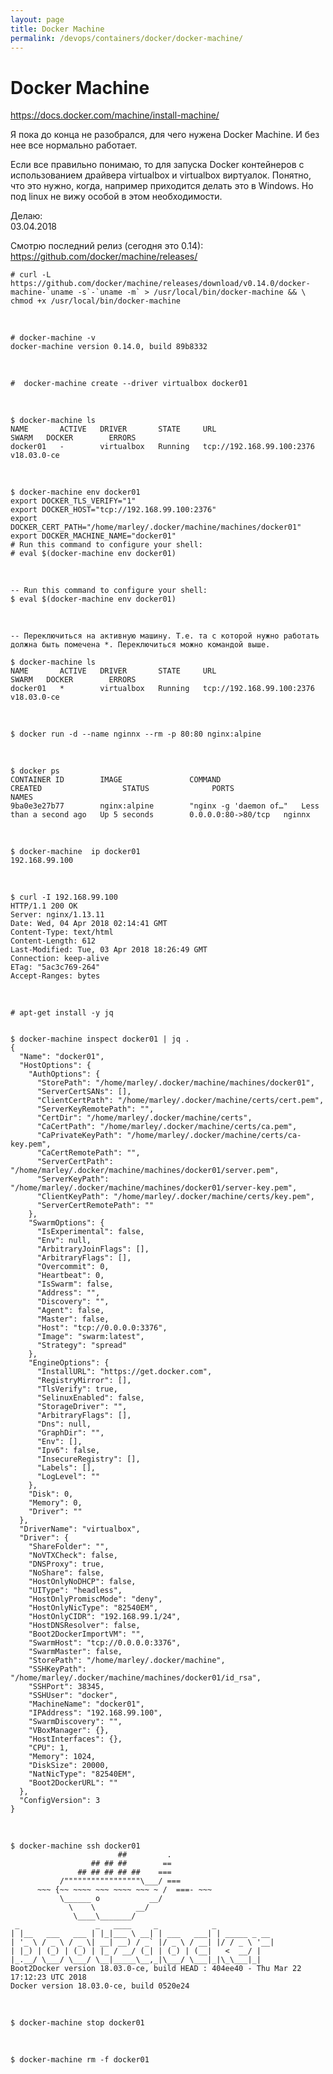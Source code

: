 ```yaml
---
layout: page
title: Docker Machine
permalink: /devops/containers/docker/docker-machine/
---
```


# Docker Machine

https://docs.docker.com/machine/install-machine/


Я пока до конца не разобрался, для чего нужена Docker Machine. И без нее все нормально работает.

Если все правильно понимаю, то для запуска Docker контейнеров с использованием драйвера virtualbox и virtualbox виртуалок. Понятно, что это нужно, когда, например приходится делать это в Windows. Но под linux не вижу особой в этом необходимости.


Делаю:  
03.04.2018

Смотрю последний релиз (сегодня это 0.14):
https://github.com/docker/machine/releases/


    # curl -L https://github.com/docker/machine/releases/download/v0.14.0/docker-machine-`uname -s`-`uname -m` > /usr/local/bin/docker-machine && \
    chmod +x /usr/local/bin/docker-machine


<br/>

    # docker-machine -v
    docker-machine version 0.14.0, build 89b8332


<br/>

    #  docker-machine create --driver virtualbox docker01

<br/>

    $ docker-machine ls
    NAME       ACTIVE   DRIVER       STATE     URL                         SWARM   DOCKER        ERRORS
    docker01   -        virtualbox   Running   tcp://192.168.99.100:2376           v18.03.0-ce   


<br/>

    $ docker-machine env docker01
    export DOCKER_TLS_VERIFY="1"
    export DOCKER_HOST="tcp://192.168.99.100:2376"
    export DOCKER_CERT_PATH="/home/marley/.docker/machine/machines/docker01"
    export DOCKER_MACHINE_NAME="docker01"
    # Run this command to configure your shell: 
    # eval $(docker-machine env docker01)



<br/>

    -- Run this command to configure your shell: 
    $ eval $(docker-machine env docker01)
    
<br/>

    -- Переключиться на активную машину. Т.е. та с которой нужно работать должна быть помечена *. Переключиться можно командой выше.
    
    $ docker-machine ls
    NAME       ACTIVE   DRIVER       STATE     URL                         SWARM   DOCKER        ERRORS
    docker01   *        virtualbox   Running   tcp://192.168.99.100:2376           v18.03.0-ce   


<br/>

    $ docker run -d --name nginnx --rm -p 80:80 nginx:alpine

<br/>

    $ docker ps
    CONTAINER ID        IMAGE               COMMAND                  CREATED                  STATUS              PORTS                NAMES
    9ba0e3e27b77        nginx:alpine        "nginx -g 'daemon of…"   Less than a second ago   Up 5 seconds        0.0.0.0:80->80/tcp   nginnx


<br/>

    $ docker-machine  ip docker01
    192.168.99.100

<br/>
    
    $ curl -I 192.168.99.100
    HTTP/1.1 200 OK
    Server: nginx/1.13.11
    Date: Wed, 04 Apr 2018 02:14:41 GMT
    Content-Type: text/html
    Content-Length: 612
    Last-Modified: Tue, 03 Apr 2018 18:26:49 GMT
    Connection: keep-alive
    ETag: "5ac3c769-264"
    Accept-Ranges: bytes

<br/>


    # apt-get install -y jq
    

    $ docker-machine inspect docker01 | jq .
    {
      "Name": "docker01",
      "HostOptions": {
        "AuthOptions": {
          "StorePath": "/home/marley/.docker/machine/machines/docker01",
          "ServerCertSANs": [],
          "ClientCertPath": "/home/marley/.docker/machine/certs/cert.pem",
          "ServerKeyRemotePath": "",
          "CertDir": "/home/marley/.docker/machine/certs",
          "CaCertPath": "/home/marley/.docker/machine/certs/ca.pem",
          "CaPrivateKeyPath": "/home/marley/.docker/machine/certs/ca-key.pem",
          "CaCertRemotePath": "",
          "ServerCertPath": "/home/marley/.docker/machine/machines/docker01/server.pem",
          "ServerKeyPath": "/home/marley/.docker/machine/machines/docker01/server-key.pem",
          "ClientKeyPath": "/home/marley/.docker/machine/certs/key.pem",
          "ServerCertRemotePath": ""
        },
        "SwarmOptions": {
          "IsExperimental": false,
          "Env": null,
          "ArbitraryJoinFlags": [],
          "ArbitraryFlags": [],
          "Overcommit": 0,
          "Heartbeat": 0,
          "IsSwarm": false,
          "Address": "",
          "Discovery": "",
          "Agent": false,
          "Master": false,
          "Host": "tcp://0.0.0.0:3376",
          "Image": "swarm:latest",
          "Strategy": "spread"
        },
        "EngineOptions": {
          "InstallURL": "https://get.docker.com",
          "RegistryMirror": [],
          "TlsVerify": true,
          "SelinuxEnabled": false,
          "StorageDriver": "",
          "ArbitraryFlags": [],
          "Dns": null,
          "GraphDir": "",
          "Env": [],
          "Ipv6": false,
          "InsecureRegistry": [],
          "Labels": [],
          "LogLevel": ""
        },
        "Disk": 0,
        "Memory": 0,
        "Driver": ""
      },
      "DriverName": "virtualbox",
      "Driver": {
        "ShareFolder": "",
        "NoVTXCheck": false,
        "DNSProxy": true,
        "NoShare": false,
        "HostOnlyNoDHCP": false,
        "UIType": "headless",
        "HostOnlyPromiscMode": "deny",
        "HostOnlyNicType": "82540EM",
        "HostOnlyCIDR": "192.168.99.1/24",
        "HostDNSResolver": false,
        "Boot2DockerImportVM": "",
        "SwarmHost": "tcp://0.0.0.0:3376",
        "SwarmMaster": false,
        "StorePath": "/home/marley/.docker/machine",
        "SSHKeyPath": "/home/marley/.docker/machine/machines/docker01/id_rsa",
        "SSHPort": 38345,
        "SSHUser": "docker",
        "MachineName": "docker01",
        "IPAddress": "192.168.99.100",
        "SwarmDiscovery": "",
        "VBoxManager": {},
        "HostInterfaces": {},
        "CPU": 1,
        "Memory": 1024,
        "DiskSize": 20000,
        "NatNicType": "82540EM",
        "Boot2DockerURL": ""
      },
      "ConfigVersion": 3
    }

<br/>

    $ docker-machine ssh docker01
                            ##         .
                      ## ## ##        ==
                   ## ## ## ## ##    ===
               /"""""""""""""""""\___/ ===
          ~~~ {~~ ~~~~ ~~~ ~~~~ ~~~ ~ /  ===- ~~~
               \______ o           __/
                 \    \         __/
                  \____\_______/
     _                 _   ____     _            _
    | |__   ___   ___ | |_|___ \ __| | ___   ___| | _____ _ __
    | '_ \ / _ \ / _ \| __| __) / _` |/ _ \ / __| |/ / _ \ '__|
    | |_) | (_) | (_) | |_ / __/ (_| | (_) | (__|   <  __/ |
    |_.__/ \___/ \___/ \__|_____\__,_|\___/ \___|_|\_\___|_|
    Boot2Docker version 18.03.0-ce, build HEAD : 404ee40 - Thu Mar 22 17:12:23 UTC 2018
    Docker version 18.03.0-ce, build 0520e24


<br/>

    $ docker-machine stop docker01


<br/>

    $ docker-machine rm -f docker01
